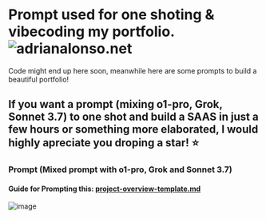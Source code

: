 # Prompt used for one shoting & vibecoding my portfolio. ![adrianalonso.net](https://adrianalonso.net)
Code might end up here soon, meanwhile here are some prompts to build a beautiful portfolio!

## If you want a prompt (mixing o1-pro, Grok, Sonnet 3.7) to one shot and build a SAAS in just a few hours or something more elaborated, I would highly apreciate you droping a star! ⭐

### Prompt (Mixed prompt with o1-pro, Grok and Sonnet 3.7)

#### Guide for Prompting this:  **[project-overview-template.md](./Portfolio_PromptGuide.md)**

![image](https://github.com/user-attachments/assets/13c0bcd7-37fd-4106-bf5f-5bc518ce5667)


